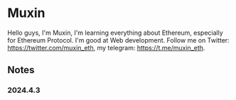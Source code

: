 # Muxin

Hello guys, I'm Muxin, I'm learning everything about Ethereum, especially for Ethereum Protocol. I'm good at Web development. Follow me on Twitter: <https://twitter.com/muxin_eth>, my telegram: <https://t.me/muxin_eth>.

## Notes

### 2024.4.3
